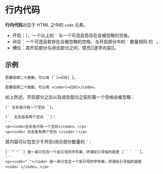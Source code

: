 # 行内代码

**行内代码**对应于 HTML 之中的 `code` 元素。

- 开启：`[`、一个以上的 `` ` `` 与一个可选且若存在会被忽略的空格。
- 闭合：一个可选且若存在会被忽略的空格、与开启部分中的 `` ` `` 数量相同<wbr />
  的 `` ` ``。
- 槽位：其开启部分与闭合部分之间，填充[[逐字内容]]。

## 示例

```example
若要投掷二十面骰，可以用 [`[=d20]`]。
···
若要投掷二十面骰，可以用 <code>[=d20]</code>。
```

如上所述，开启部分之后以及闭合部分之前的第一个空格会被忽略：

```example
[` 左右各只有一个空白 `]。

[`  左右各有两个空白  `]！
···
<p><code>左右各只有一个空白</code>。</p>
<p><code> 左右各有两个空白 </code>！</p>
```

其内容可以包含少于开启/闭合部分数量的 `` ` ``：

```example
[``"`"``] 是一串只包含一个反引号的字符串，所谓反引号指的就是 [`` ` ``]。
···
<p><code>"`"</code> 是一串只包含一个反引号的字符串，所谓反引号指的就是 <code>`</code>。</p>
```

